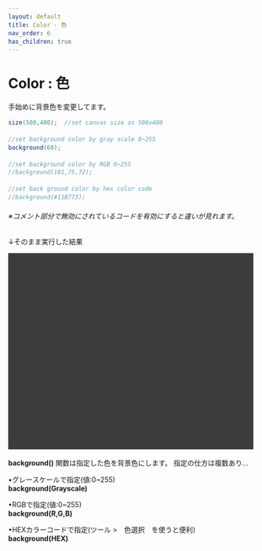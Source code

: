 ```yaml
---
layout: default
title: Color - 色
nav_order: 6
has_children: true
---
```


# Color : 色

手始めに背景色を変更してます。

```java
size(500,400);  //set canvas size as 500x400

//set background color by gray scale 0~255
background(60);

//set background color by RGB 0~255
//background(181,75,72);

//set back ground color by hex color code
//background(#11B773);
```
###### ※コメント部分で無効にされているコードを有効にすると違いが見れます。

↓そのまま実行した結果

<img src="assets/background_run.png" alt="hi" class="inline"/>

**background()** 関数は指定した色を背景色にします。
指定の仕方は複数あり...

•グレースケールで指定(値:0~255)<br>
**background(Grayscale)**

•RGBで指定(値:0~255)<br>
**background(R,G,B)**

•HEXカラーコードで指定(ツール >　色選択　を使うと便利)<br>
**background(HEX)**
